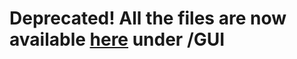 # Deprecated! All the files are now available [here](https://github.com/d1cker/VideoLinter) under /GUI


